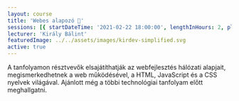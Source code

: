 ```yaml
---
layout: course
title: 'Webes alapozó 🚀'
sessions: [{ startDateTime: '2021-02-22 18:00:00', lengthInHours: 2, place: 'Google Meet' }]
lecturer: 'Király Bálint'
featuredImage: ../../assets/images/kirdev-simplified.svg
active: true
---
```


A tanfolyamon résztvevők elsajátíthatják az webfejlesztés hálózati alapjait, megismerkedhetnek a web működésével, a HTML, JavaScript és a CSS nyelvek világával. Ajánlott még a többi technológiai tanfolyam előtt meghallgatni.
